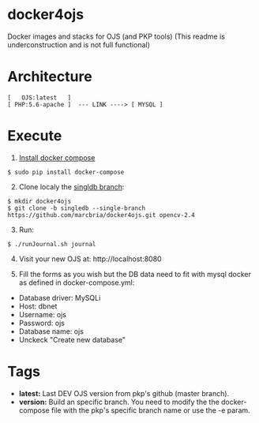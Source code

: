 # docker4ojs

Docker images and stacks for OJS (and PKP tools)
(This readme is underconstruction and is not full functional)

# Architecture

```
[   OJS:latest   ]
[ PHP:5.6-apache ]  --- LINK ----> [ MYSQL ]
``` 


# Execute

1) [Install docker compose](https://docs.docker.com/compose/install)

``` 
$ sudo pip install docker-compose
```

2) Clone localy the [singldb branch](https://raw.githubusercontent.com/marcbria/docker4ojs/singledb):

```
$ mkdir docker4ojs
$ git clone -b singledb --single-branch https://github.com/marcbria/docker4ojs.git opencv-2.4
```

3) Run:

```
$ ./runJournal.sh journal
```

4) Visit your new OJS at: http://localhost:8080

5) Fill the forms as you wish but the DB data need to fit with mysql docker as defined in docker-compose.yml:

* Database driver: MySQLi
* Host: dbnet
* Username: ojs
* Password: ojs
* Database name: ojs
* Unckeck "Create new database"


# Tags

* **latest:** Last DEV OJS version from pkp's github (master branch).
* **version:** Build an specific branch. You need to modify the the docker-compose file with the pkp's specific branch name or use the -e param.
